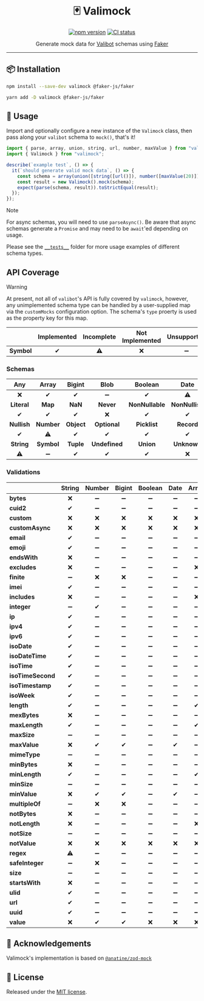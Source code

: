 <div align="center">

# 🃏 Valimock

[![npm version](https://img.shields.io/npm/v/valimock.svg?style=flat)](https://www.npmjs.com/package/valimock)
[![CI status](https://github.com/saeris/valimock/actions/workflows/ci.yml/badge.svg)](https://github.com/saeris/valimock/actions/workflows/ci.yml)

Generate mock data for [Valibot](https://github.com/fabian-hiller/valibot) schemas using [Faker](https://github.com/faker-js/faker)

</div>

---

## 📦 Installation

```bash
npm install --save-dev valimock @faker-js/faker
```

```bash
yarn add -D valimock @faker-js/faker
```

## 🔧 Usage

Import and optionally configure a new instance of the `Valimock` class, then pass along your `valibot` schema to `mock()`, that's it!

```ts
import { parse, array, union, string, url, number, maxValue } from "valibot";
import { Valimock } from "valimock";

describe(`example test`, () => {
  it(`should generate valid mock data`, () => {
    const schema = array(union([string([url()]), number([maxValue(20)])]));
    const result = new Valimock().mock(schema);
    expect(parse(schema, result)).toStrictEqual(result);
  });
});
```

> [!NOTE]
>
> For async schemas, you will need to use `parseAsync()`. Be aware that async schemas generate a `Promise` and may need to be `await`'ed depending on usage.
>
> Please see the [`__tests__`](./src/__tests__/) folder for more usage examples of different schema types.

## API Coverage

> [!WARNING]
>
> At present, not all of `valibot`'s API is fully covered by `valimock`, however, any unimplemented schema type can be handled by a user-supplied map via the `customMocks` configuration option. The schema's `type` proerty is used as the property key for this map.

|            | Implemented | Incomplete | Not Implemented | Unsupported |
| ---------- | :---------: | :--------: | :-------------: | :---------: |
| **Symbol** |     ✔      |     ⚠     |       ❌        |     ➖      |

### Schemas

|     Any     |   Array    |   Bigint   |     Blob      |     Boolean     |      Date      |      Enum       | Instance |  Intersect   |
| :---------: | :--------: | :--------: | :-----------: | :-------------: | :------------: | :-------------: | :------: | :----------: |
|     ❌      |     ✔     |     ✔     |      ➖       |       ✔        |       ⚠       |       ✔        |    ➖    |      ✔      |
| **Literal** |  **Map**   |  **NaN**   |   **Never**   | **NonNullable** | **NonNullish** | **NonOptional** | **Null** | **Nullable** |
|     ✔      |     ✔     |     ✔     |      ❌       |       ✔        |       ✔       |       ✔        |    ✔    |      ✔      |
| **Nullish** | **Number** | **Object** | **Optional**  |  **Picklist**   |   **Record**   |  **Recursive**  | **Set**  | **Special**  |
|     ✔      |     ⚠     |     ✔     |      ✔       |       ✔        |       ✔       |       ✔        |    ✔    |      ➖      |
| **String**  | **Symbol** | **Tuple**  | **Undefined** |    **Union**    |  **Unknown**   |   **Variant**   | **Void** |              |
|     ⚠      |     ➖     |     ✔     |      ✔       |       ✔        |       ❌       |       ❌        |    ❌    |              |

### Validations

|                   | String | Number | Bigint | Boolean | Date | Array | Tuple | Union | Map | Set | Object | Blob |
| ----------------- | :----: | :----: | :----: | :-----: | :--: | :---: | :---: | :---: | :-: | :-: | :----: | :--: |
| **bytes**         |   ❌   |   ➖   |   ➖   |   ➖    |  ➖  |  ➖   |  ➖   |  ➖   | ➖  | ➖  |   ➖   |  ➖  |
| **cuid2**         |   ✔   |   ➖   |   ➖   |   ➖    |  ➖  |  ➖   |  ➖   |  ➖   | ➖  | ➖  |   ➖   |  ➖  |
| **custom**        |   ❌   |   ❌   |   ❌   |   ❌    |  ❌  |  ❌   |  ❌   |  ❌   | ❌  | ❌  |   ❌   |  ❌  |
| **customAsync**   |   ❌   |   ❌   |   ❌   |   ❌    |  ❌  |  ❌   |  ❌   |  ❌   | ❌  | ❌  |   ❌   |  ❌  |
| **email**         |   ✔   |   ➖   |   ➖   |   ➖    |  ➖  |  ➖   |  ➖   |  ➖   | ➖  | ➖  |   ➖   |  ➖  |
| **emoji**         |   ✔   |   ➖   |   ➖   |   ➖    |  ➖  |  ➖   |  ➖   |  ➖   | ➖  | ➖  |   ➖   |  ➖  |
| **endsWith**      |   ❌   |   ➖   |   ➖   |   ➖    |  ➖  |  ➖   |  ➖   |  ➖   | ➖  | ➖  |   ➖   |  ➖  |
| **excludes**      |   ❌   |   ➖   |   ➖   |   ➖    |  ➖  |  ❌   |  ➖   |  ➖   | ➖  | ➖  |   ➖   |  ➖  |
| **finite**        |   ➖   |   ❌   |   ❌   |   ➖    |  ➖  |  ➖   |  ➖   |  ➖   | ➖  | ➖  |   ➖   |  ➖  |
| **imei**          |   ✔   |   ➖   |   ➖   |   ➖    |  ➖  |  ➖   |  ➖   |  ➖   | ➖  | ➖  |   ➖   |  ➖  |
| **includes**      |   ❌   |   ➖   |   ➖   |   ➖    |  ➖  |  ❌   |  ➖   |  ➖   | ➖  | ➖  |   ➖   |  ➖  |
| **integer**       |   ➖   |   ✔   |   ➖   |   ➖    |  ➖  |  ➖   |  ➖   |  ➖   | ➖  | ➖  |   ➖   |  ➖  |
| **ip**            |   ✔   |   ➖   |   ➖   |   ➖    |  ➖  |  ➖   |  ➖   |  ➖   | ➖  | ➖  |   ➖   |  ➖  |
| **ipv4**          |   ✔   |   ➖   |   ➖   |   ➖    |  ➖  |  ➖   |  ➖   |  ➖   | ➖  | ➖  |   ➖   |  ➖  |
| **ipv6**          |   ✔   |   ➖   |   ➖   |   ➖    |  ➖  |  ➖   |  ➖   |  ➖   | ➖  | ➖  |   ➖   |  ➖  |
| **isoDate**       |   ✔   |   ➖   |   ➖   |   ➖    |  ➖  |  ➖   |  ➖   |  ➖   | ➖  | ➖  |   ➖   |  ➖  |
| **isoDateTime**   |   ✔   |   ➖   |   ➖   |   ➖    |  ➖  |  ➖   |  ➖   |  ➖   | ➖  | ➖  |   ➖   |  ➖  |
| **isoTime**       |   ✔   |   ➖   |   ➖   |   ➖    |  ➖  |  ➖   |  ➖   |  ➖   | ➖  | ➖  |   ➖   |  ➖  |
| **isoTimeSecond** |   ✔   |   ➖   |   ➖   |   ➖    |  ➖  |  ➖   |  ➖   |  ➖   | ➖  | ➖  |   ➖   |  ➖  |
| **isoTimestamp**  |   ✔   |   ➖   |   ➖   |   ➖    |  ➖  |  ➖   |  ➖   |  ➖   | ➖  | ➖  |   ➖   |  ➖  |
| **isoWeek**       |   ✔   |   ➖   |   ➖   |   ➖    |  ➖  |  ➖   |  ➖   |  ➖   | ➖  | ➖  |   ➖   |  ➖  |
| **length**        |   ✔   |   ➖   |   ➖   |   ➖    |  ➖  |  ✔   |  ❌   |  ➖   | ➖  | ➖  |   ➖   |  ➖  |
| **mexBytes**      |   ❌   |   ➖   |   ➖   |   ➖    |  ➖  |  ➖   |  ➖   |  ➖   | ➖  | ➖  |   ➖   |  ➖  |
| **maxLength**     |   ✔   |   ➖   |   ➖   |   ➖    |  ➖  |  ✔   |  ❌   |  ➖   | ➖  | ➖  |   ➖   |  ➖  |
| **maxSize**       |   ➖   |   ➖   |   ➖   |   ➖    |  ➖  |  ➖   |  ➖   |  ➖   | ❌  | ❌  |   ➖   |  ➖  |
| **maxValue**      |   ❌   |   ✔   |   ✔   |   ➖    |  ✔  |  ➖   |  ➖   |  ➖   | ➖  | ➖  |   ➖   |  ➖  |
| **mimeType**      |   ➖   |   ➖   |   ➖   |   ➖    |  ➖  |  ➖   |  ➖   |  ➖   | ➖  | ➖  |   ➖   |  ❌  |
| **minBytes**      |   ❌   |   ➖   |   ➖   |   ➖    |  ➖  |  ➖   |  ➖   |  ➖   | ➖  | ➖  |   ➖   |  ➖  |
| **minLength**     |   ✔   |   ➖   |   ➖   |   ➖    |  ➖  |  ✔   |  ❌   |  ➖   | ➖  | ➖  |   ➖   |  ➖  |
| **minSize**       |   ➖   |   ➖   |   ➖   |   ➖    |  ➖  |  ➖   |  ➖   |  ➖   | ❌  | ❌  |   ➖   |  ➖  |
| **minValue**      |   ❌   |   ✔   |   ✔   |   ➖    |  ✔  |  ➖   |  ➖   |  ➖   | ➖  | ➖  |   ➖   |  ➖  |
| **multipleOf**    |   ➖   |   ❌   |   ❌   |   ➖    |  ➖  |  ➖   |  ➖   |  ➖   | ➖  | ➖  |   ➖   |  ➖  |
| **notBytes**      |   ❌   |   ➖   |   ➖   |   ➖    |  ➖  |  ➖   |  ➖   |  ➖   | ➖  | ➖  |   ➖   |  ➖  |
| **notLength**     |   ❌   |   ➖   |   ➖   |   ➖    |  ➖  |  ❌   |  ❌   |  ➖   | ➖  | ➖  |   ➖   |  ➖  |
| **notSize**       |   ➖   |   ➖   |   ➖   |   ➖    |  ➖  |  ➖   |  ➖   |  ➖   | ❌  | ❌  |   ❌   |  ❌  |
| **notValue**      |   ❌   |   ❌   |   ❌   |   ❌    |  ❌  |  ❌   |  ❌   |  ❌   | ❌  | ❌  |   ❌   |  ❌  |
| **regex**         |   ⚠   |   ➖   |   ➖   |   ➖    |  ➖  |  ➖   |  ➖   |  ➖   | ➖  | ➖  |   ➖   |  ➖  |
| **safeInteger**   |   ➖   |   ❌   |   ➖   |   ➖    |  ➖  |  ➖   |  ➖   |  ➖   | ➖  | ➖  |   ➖   |  ➖  |
| **size**          |   ➖   |   ➖   |   ➖   |   ➖    |  ➖  |  ➖   |  ➖   |  ➖   | ❌  | ❌  |   ➖   |  ➖  |
| **startsWith**    |   ❌   |   ➖   |   ➖   |   ➖    |  ➖  |  ➖   |  ➖   |  ➖   | ➖  | ➖  |   ➖   |  ➖  |
| **ulid**          |   ✔   |   ➖   |   ➖   |   ➖    |  ➖  |  ➖   |  ➖   |  ➖   | ➖  | ➖  |   ➖   |  ➖  |
| **url**           |   ✔   |   ➖   |   ➖   |   ➖    |  ➖  |  ➖   |  ➖   |  ➖   | ➖  | ➖  |   ➖   |  ➖  |
| **uuid**          |   ✔   |   ➖   |   ➖   |   ➖    |  ➖  |  ➖   |  ➖   |  ➖   | ➖  | ➖  |   ➖   |  ➖  |
| **value**         |   ❌   |   ✔   |   ✔   |   ❌    |  ❌  |  ❌   |  ❌   |  ❌   | ❌  | ❌  |   ❌   |  ❌  |

## 📣 Acknowledgements

Valimock's implementation is based on [`@anatine/zod-mock`](https://github.com/anatine/zod-plugins/tree/main/packages/zod-mock)

## 🥂 License

Released under the [MIT license](https://github.com/Saeris/discordkit/blob/master/LICENSE.md).
